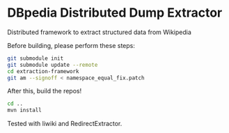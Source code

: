 DBpedia Distributed Dump Extractor
=======================

Distributed framework to extract structured data from Wikipedia

Before building, please perform these steps:

```bash
git submodule init
git submodule update --remote
cd extraction-framework
git am --signoff < namespace_equal_fix.patch
```

After this, build the repos!

```bash
cd ..
mvn install
```

Tested with liwiki and RedirectExtractor.
